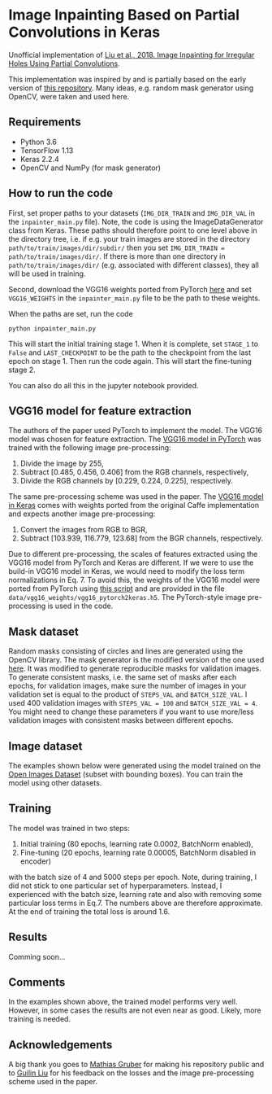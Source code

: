 # Image Inpainting Based on Partial Convolutions in Keras
Unofficial implementation of [Liu et al., 2018. Image Inpainting for Irregular Holes Using Partial Convolutions](https://arxiv.org/abs/1804.07723).

This implementation was inspired by and is partially based on the early version of [this repository](https://github.com/MathiasGruber/PConv-Keras). Many ideas, e.g. random mask generator using OpenCV, were taken and used here.

## Requirements
- Python 3.6
- TensorFlow 1.13 
- Keras 2.2.4
- OpenCV and NumPy (for mask generator)

## How to run the code
First, set proper paths to your datasets (```IMG_DIR_TRAIN``` and ```IMG_DIR_VAL``` in the ```inpainter_main.py``` file). Note, the code is using the ImageDataGenerator class from Keras. These paths should therefore point to one level above in the directory tree, i.e. if e.g. your train images are stored in the directory ```path/to/train/images/dir/subdir/``` then you set ```IMG_DIR_TRAIN = path/to/train/images/dir/```. If there is more than one directory in ```path/to/train/images/dir/``` (e.g. associated with different classes), they all will be used in training. 

Second, download the VGG16 weights ported from PyTorch [here](https://github.com/ezavarygin/vgg16_pytorch2keras) and set  ```VGG16_WEIGHTS``` in the ```inpainter_main.py``` file to be the path to these weights.

When the paths are set, run the code
```
python inpainter_main.py
```
This will start the initial training stage 1. When it is complete, set ```STAGE_1``` to ```False``` and ```LAST_CHECKPOINT``` to be the path to the checkpoint from the last epoch on stage 1. Then run the code again. This will start the fine-tuning stage 2.

You can also do all this in the jupyter notebook provided.

## VGG16 model for feature extraction
The authors of the paper used PyTorch to implement the model. The VGG16 model was chosen for feature extraction. The [VGG16 model in PyTorch](https://pytorch.org/docs/stable/torchvision/models.html) was trained with the following image pre-processing:
1. Divide the image by 255,
2. Subtract [0.485, 0.456, 0.406] from the RGB channels, respectively,
3. Divide the RGB channels by [0.229, 0.224, 0.225], respectively.

The same pre-processing scheme was used in the paper. The [VGG16 model in Keras](https://keras.io/applications/#vgg16) comes with weights ported from the original Caffe implementation and expects another image pre-processing:
1. Convert the images from RGB to BGR,
2. Subtract [103.939, 116.779, 123.68] from the BGR channels, respectively.

Due to different pre-processing, the scales of features extracted using the VGG16 model from PyTorch and Keras are different. If we were to use the build-in VGG16 model in Keras, we would need to modify the loss term normalizations in Eq. 7. To avoid this, the weights of the VGG16 model were ported from PyTorch using [this script](https://github.com/ezavarygin/vgg16_pytorch2keras) and are provided in the file ```data/vgg16_weights/vgg16_pytorch2keras.h5```. The PyTorch-style image pre-processing is used in the code.
<!---
*L<sub>total</sub>* = *L<sub>valid</sub>* + 6*L<sub>hole</sub>* + 0.05*L<sub>perceptual</sub>* + 120(*L<sub>style out</sub>* + *L<sub>style comp</sub>*) + 0.1*L<sub>tv</sub>*
--->

## Mask dataset
Random masks consisting of circles and lines are generated using the OpenCV library. The mask generator is the modified version of the one used [here](https://github.com/MathiasGruber/PConv-Keras). It was modified to generate reproducible masks for validation images.
To generate consistent masks, i.e. the same set of masks after each epochs, for validation images, make sure the number of images in your validation set is equal to the product of ```STEPS_VAL``` and ```BATCH_SIZE_VAL```. I used 400 validation images with ```STEPS_VAL = 100``` and ```BATCH_SIZE_VAL = 4```. You might need to change these parameters if you want to use more/less validation images with consistent masks between different epochs.

## Image dataset
The examples shown below were generated using the model trained on the [Open Images Dataset](https://storage.googleapis.com/openimages/web/index.html) (subset with bounding boxes). You can train the model using other datasets.

## Training
The model was trained in two steps:
1. Initial training (80 epochs, learning rate 0.0002, BatchNorm enabled),
2. Fine-tuning (20 epochs, learning rate 0.00005, BatchNorm disabled in encoder)

with the batch size of 4 and 5000 steps per epoch. Note, during training, I did not stick to one particular set of hyperparameters. Instead, I experienced with the batch size, learning rate and also with removing some particular loss terms in Eq.7. The numbers above are therefore approximate. At the end of training the total loss is around 1.6.

## Results
Comming soon...

## Comments
In the examples shown above, the trained model performs very well. However, in some cases the results are not even near as good. Likely, more training is needed.

## Acknowledgements
A big thank you goes to [Mathias Gruber](https://github.com/MathiasGruber) for making his repository public and to [Guilin Liu](https://github.com/liuguilin1225) for his feedback on the losses and the image pre-processing scheme used in the paper.

